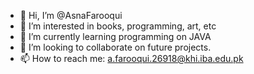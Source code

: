 - 👋 Hi, I’m @AsnaFarooqui
- 👀 I’m interested in books, programming, art, etc
- 🌱 I’m currently learning programming on JAVA
- 💞️ I’m looking to collaborate on future projects.
- 📫 How to reach me: a.farooqui.26918@khi.iba.edu.pk

<!---
AsnaFarooqui/AsnaFarooqui is a ✨ special ✨ repository because its `README.md` (this file) appears on your GitHub profile.
You can click the Preview link to take a look at your changes.
--->
